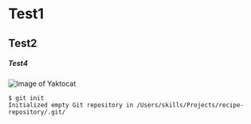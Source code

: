 # Test1
## Test2
##### Test4
![Image of Yaktocat](https://external-content.duckduckgo.com/iu/?u=https%3A%2F%2Fmy.alfred.edu%2Fzoom%2F_images%2Ffoster-lake.jpg&f=1&nofb=1&ipt=527842a3a842814de2690ffd0cd953cea6fa0e7ae323110995ef9257600c44e7&ipo=images)

```
$ git init
Initialized empty Git repository in /Users/skills/Projects/recipe-repository/.git/
```
